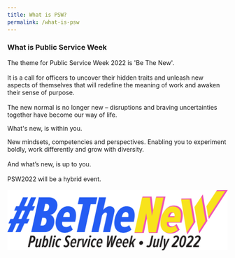 ```yaml
---
title: What is PSW?
permalink: /what-is-psw
---
```

### What is Public Service Week


The theme for Public Service Week 2022 is 'Be The New'.<br>
<br>
It is a call for officers to uncover their
hidden traits and unleash new aspects of
themselves that will redefine the
meaning of work and awaken their sense
of purpose.
<br>
<br>
The new normal is no longer new –
disruptions and braving uncertainties
together have become our way of life.

What's new, is within you.

New mindsets, competencies and
perspectives.
Enabling you to experiment boldly,
work differently and grow with diversity.
<br>
<br>
And what’s new, is up to you.<br>
<br>
PSW2022 will be a hybrid event. <br>
<br>
![](/images/PUBLIC%20SERVICE%20WEEK%202022/PSW2022_LogoColour1.png)